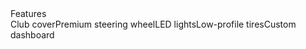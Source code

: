 ---
name: 2020 EZGO Express
slug: 2020-ezgo-express
featured: true
serial: ""
make: EZGO
model: Express S4
trim: ""
year: 2020
color: Red
price: 13500
passenger: 4
condition: Used
fuel: Gas
sold: false
thumbnail: /images/carts/coming-soon.webp
images:
  - image: /images/carts/coming-soon.webp
    alt: "2020 EZGO Express - Image 1"
  - image: /images/carts/coming-soon.webp
    alt: "2020 EZGO Express - Image 2"
  - image: /images/carts/coming-soon.webp
    alt: "2020 EZGO Express - Image 3"
body: >-
  ## Features
   - Club cover
   - Premium steering wheel
   - LED lights
   - Low-profile tires
   - Custom dashboard
---